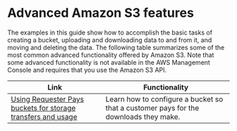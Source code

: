 # Advanced Amazon S3 features<a name="S3-gsg-AdvancedAmazonS3Features"></a>

The examples in this guide show how to accomplish the basic tasks of creating a bucket, uploading and downloading data to and from it, and moving and deleting the data\. The following table summarizes some of the most common advanced functionality offered by Amazon S3\. Note that some advanced functionality is not available in the AWS Management Console and requires that you use the Amazon S3 API\.


| Link | Functionality | 
| --- | --- | 
| [Using Requester Pays buckets for storage transfers and usage](RequesterPaysBuckets.md) | Learn how to configure a bucket so that a customer pays for the downloads they make\.  | 